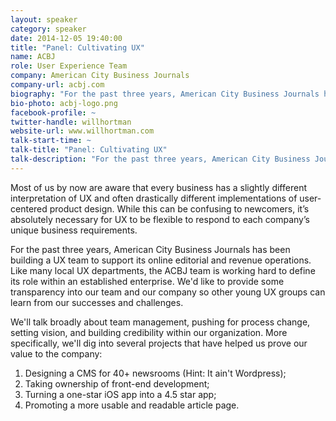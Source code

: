 ```yaml
---
layout: speaker
category: speaker
date: 2014-12-05 19:40:00
title: "Panel: Cultivating UX"
name: ACBJ
role: User Experience Team
company: American City Business Journals
company-url: acbj.com
biography: "For the past three years, American City Business Journals has been building a UX team to support its online editorial and revenue operations. Like many local UX departments, the ACBJ team is working hard to define its role within an established enterprise. We'd like to provide some transparency into our team and our company so other young UX groups can learn from our successes and challenges." 
bio-photo: acbj-logo.png
facebook-profile: ~
twitter-handle: willhortman
website-url: www.willhortman.com
talk-start-time: ~
talk-title: "Panel: Cultivating UX"
talk-description: "For the past three years, American City Business Journals has been building a UX team to support its online editorial and revenue operations. Like many local UX departments, the ACBJ team is working hard to define its role within an established enterprise. We'd like to provide some transparency into our team and our company so other young UX groups can learn from our successes and challenges."
---
```

Most of us by now are aware that every business has a slightly different interpretation of UX and often drastically different implementations of user-centered product design. While this can be confusing to newcomers, it’s absolutely necessary for UX to be flexible to respond to each company’s unique business requirements. 

For the past three years, American City Business Journals has been building a UX team to support its online editorial and revenue operations. Like many local UX departments, the ACBJ team is working hard to define its role within an established enterprise. We'd like to provide some transparency into our team and our company so other young UX groups can learn from our successes and challenges. 

We'll talk broadly about team management, pushing for process change, setting vision, and building credibility within our organization. More specifically, we'll dig into several projects that have helped us prove our value to the company: 

1. Designing a CMS for 40+ newsrooms (Hint: It ain't Wordpress); 
2. Taking ownership of front-end development; 
3. Turning a one-star iOS app into a 4.5 star app; 
4. Promoting a more usable and readable article page.
